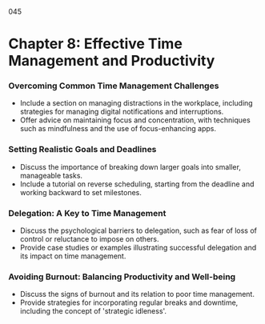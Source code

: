 045

# **Chapter 8: Effective Time Management and Productivity**

### ****Overcoming Common Time Management Challenges****

- Include a section on managing distractions in the workplace, including strategies for managing digital notifications and interruptions.
- Offer advice on maintaining focus and concentration, with techniques such as mindfulness and the use of focus-enhancing apps.

### ****Setting Realistic Goals and Deadlines****

- Discuss the importance of breaking down larger goals into smaller, manageable tasks.
- Include a tutorial on reverse scheduling, starting from the deadline and working backward to set milestones.

### ****Delegation: A Key to Time Management****

- Discuss the psychological barriers to delegation, such as fear of loss of control or reluctance to impose on others.
- Provide case studies or examples illustrating successful delegation and its impact on time management.

### ****Avoiding Burnout: Balancing Productivity and Well-being****

- Discuss the signs of burnout and its relation to poor time management.
- Provide strategies for incorporating regular breaks and downtime, including the concept of 'strategic idleness'.


